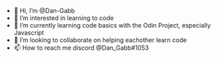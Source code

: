 - 👋 Hi, I’m @Dan-Gabb
- 👀 I’m interested in learning to code
- 🌱 I’m currently learning code basics with the Odin Project, especially Javascript
- 💞️ I’m looking to collaborate on helping eachother learn code 
- 📫 How to reach me discord @Dan_Gabb#1053

<!---
Dan-Gabb/Dan-Gabb is a ✨ special ✨ repository because its `README.md` (this file) appears on your GitHub profile.
You can click the Preview link to take a look at your changes.
--->
